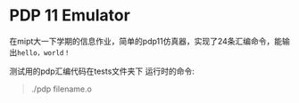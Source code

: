 # PDP 11 Emulator

在mipt大一下学期的信息作业，简单的pdp11仿真器，实现了24条汇编命令，能输出`hello，world！`

测试用的pdp汇编代码在tests文件夹下
运行时的命令:
> ./pdp filename.o
